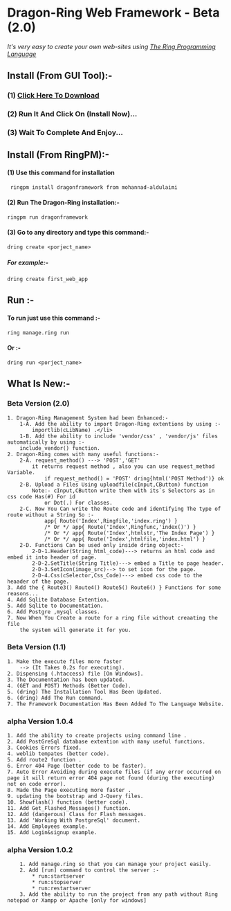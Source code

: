 # Dragon-Ring Web Framework - Beta (2.0)
_It's very easy to create your own web-sites using [The Ring Programming Language](http://ring-lang.net)_
## Install (From GUI Tool):-
### (1) [Click Here To Download](https://github.com/mohannad-aldulaimi/dragonframework/raw/master/Dragon-Ring-Installer-Tool.rar)
### (2) Run It And Click On (Install Now)...
### (3) Wait To Complete And Enjoy...
## Install (From RingPM):-
#### (1) Use this command for installation 
	 ringpm install dragonframework from mohannad-aldulaimi
#### (2) Run The Dragon-Ring installation:-
	ringpm run dragonframework
#### (3) Go to any directory and type this command:-
	dring create <porject_name>
##### For example:-
	dring create first_web_app
## Run :-
#### To run just use this command :-
	ring manage.ring run
#### Or :-
	dring run <porject_name>
## What Is New:-
### Beta Version (2.0)
	1. Dragon-Ring Management System had been Enhanced:-
		1-A. Add the ability to import Dragon-Ring extentions by using :- 
			importlib(cLibName) .</li>
		1-B. Add the ability to include 'vendor/css' , 'vendor/js' files automatically by using :-
		include_vendor() function. 
	2. Dragon-Ring comes with many useful functions:- 
		2-A. request_method() ---> 'POST','GET' 
			it returns request method , also you can use request_method Variable.
				if request_method() = 'POST' dring{html('POST Method')} ok
		2-B. Upload a Files Using uploadfile(cInput,CButton) function
			Note:- cInput,CButton write them with its`s Selectors as in css code Has(#) For id
				or Dot(.) For classes.
		2-C. Now You Can write the Route code and identifying The type of route without a String So :-
				app{ Route('Index',Ringfile,'index.ring') } 
				/* Or */ app{ Route('Index',Ringfunc,'index()') }
				/* Or */ app{ Route('Index',htmlstr,'The Index Page') }  
				/* Or */ app{ Route('Index',htmlfile,'index.html') } 
		2-D. Functions Can be used only inside dring object:-
			2-D-1.Header(String_html_code)---> returns an html code and embed it into header of page.
			2-D-2.SetTitle(String Title)---> embed a Title to page header.
			2-D-3.SetIcon(image_src)--> to set icon for the page.
			2-D-4.Css(cSelector,Css_Code)---> embed css code to the heaader of the page. 
	3. Add the { Route3() Route4() Route5() Route6() } Functions for some reasons... 
	4. Add Sqlite Database Extention.
	5. Add Sqlite to Documentation.
	6. Add Postgre ,mysql classes.
	7. Now When You Create a route for a ring file without creaating the file
		the system will generate it for you.

### Beta Version (1.1)
    1. Make the execute files more faster 
        --> (It Takes 0.2s for executing).
    2. Dispensing (.htaccess) file [On Windows].
    3. The Documentation has been updated.
    4. (GET and POST) Methods (Better Code).
    5. (dring) The Installation Tool Has Been Updated.
    6. (dring) Add The Run command.
    7. The Framework Documentation Has Been Added To The Language Website.
    
### alpha Version 1.0.4
	1. Add the ability to create projects using command line .
	2. Add PostGreSql database extention with many useful functions.
	3. Cookies Errors fixed.
	4. weblib tempates (better code).
	5. Add route2 function .
	6. Error 404 Page (better code to be faster).
	7. Auto Error Avoiding during execute files (if any error occurred on page it will return error 404 page not found (during the executing) not on code error).
	8. Made the Page executing more faster .
	9. updating the bootstrap and J-Query files.
	10. Showflash() function (better code).
	11. Add Get_Flashed_Messages() function.
	12. Add (dangerous) Class for Flash messages.
	13. Add 'Working With PostgreSql' document.
	14. Add Employees example.
	15. Add Login&signup example.
### alpha Version 1.0.2
		1. Add manage.ring so that you can manage your project easily.
		2. Add [run] command to control the server :-
			* run:startserver
			* run:stopserver
			* run:restartserver 
		3. Add the ability to run the project from any path without Ring notepad or Xampp or Apache [only for windows]
